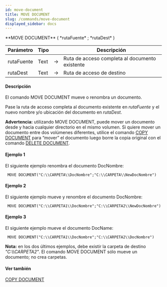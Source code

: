 ```yaml
---
id: move-document
title: MOVE DOCUMENT
slug: /commands/move-document
displayed_sidebar: docs
---
```


<!--REF #_command_.MOVE DOCUMENT.Syntax-->**MOVE DOCUMENT** ( *rutaFuente* ; *rutaDest* )<!-- END REF-->
<!--REF #_command_.MOVE DOCUMENT.Params-->
| Parámetro | Tipo |  | Descripción |
| --- | --- | --- | --- |
| rutaFuente | Text | &rarr; | Ruta de acceso completa al documento existente |
| rutaDest | Text | &rarr; | Ruta de acceso de destino |

<!-- END REF-->

#### Descripción 

<!--REF #_command_.MOVE DOCUMENT.Summary-->El comando MOVE DOCUMENT mueve o renombra un documento.<!-- END REF--> 

Pase la ruta de acceso completa al documento existente en *rutaFuente* y el nuevo nombre y/o ubicación del documento en *rutaDest*.

**Advertencia:** utilizando MOVE DOCUMENT, puede mover un documento desde y hacia cualquier directorio en el mismo volumen. Si quiere mover un documento entre dos volúmenes diferentes, utilice el comando [COPY DOCUMENT](copy-document.md "COPY DOCUMENT") para “mover” el documento luego borre la copia original con el comando [DELETE DOCUMENT](delete-document.md "DELETE DOCUMENT").

#### Ejemplo 1 

El siguiente ejemplo renombra el documento DocNombre:

```4d
 MOVE DOCUMENT("C:\\CARPETA\\DocNombre";"C:\\CARPETA\\NewDocNombre")
```

#### Ejemplo 2 

El siguiente ejemplo mueve y renombre el documento DocNombre:

```4d
 MOVE DOCUMENT("C:\\CARPETA1\\DocNombre";"C:\\CARPETA2\\NewDocNombre")
```

#### Ejemplo 3 

El siguiente ejemplo mueve el documento DocName:

```4d
 MOVE DOCUMENT("C:\\CARPETA1\\DocNombre";"C:\\CARPETA2\\DocNombre")
```

**Nota:** en los dos últimos ejemplos, debe existir la carpeta de destino *"C:\\\\CARPETA2"*. El comando MOVE DOCUMENT sólo mueve un documento; no crea carpetas.

#### Ver también 

[COPY DOCUMENT](copy-document.md)  